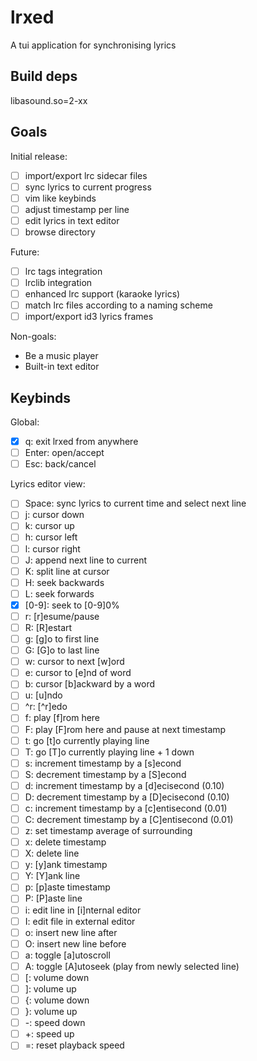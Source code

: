 # lrxed

A tui application for synchronising lyrics

## Build deps

libasound.so=2-xx

## Goals

Initial release:

- [ ] import/export lrc sidecar files
- [ ] sync lyrics to current progress
- [ ] vim like keybinds
- [ ] adjust timestamp per line
- [ ] edit lyrics in text editor
- [ ] browse directory

Future:

- [ ] lrc tags integration
- [ ] lrclib integration
- [ ] enhanced lrc support (karaoke lyrics)
- [ ] match lrc files according to a naming scheme
- [ ] import/export id3 lyrics frames

Non-goals:

- Be a music player
- Built-in text editor

## Keybinds

Global:

- [x] q: exit lrxed from anywhere
- [ ] Enter: open/accept
- [ ] Esc: back/cancel

Lyrics editor view:

- [ ] Space: sync lyrics to current time and select next line
- [ ] j: cursor down
- [ ] k: cursor up
- [ ] h: cursor left
- [ ] l: cursor right
- [ ] J: append next line to current
- [ ] K: split line at cursor
- [ ] H: seek backwards
- [ ] L: seek forwards
- [x] \[0-9]: seek to \[0-9]0%
- [ ] r: \[r]esume/pause
- [ ] R: \[R]estart
- [ ] g: \[g]o to first line
- [ ] G: \[G]o to last line
- [ ] w: cursor to next \[w]ord
- [ ] e: cursor to \[e]nd of word
- [ ] b: cursor \[b]ackward by a word
- [ ] u: \[u]ndo
- [ ] ^r: \[^r]edo
- [ ] f: play \[f]rom here
- [ ] F: play \[F]rom here and pause at next timestamp
- [ ] t: go \[t]o currently playing line
- [ ] T: go \[T]o currently playing line + 1 down
- [ ] s: increment timestamp by a \[s]econd
- [ ] S: decrement timestamp by a \[S]econd
- [ ] d: increment timestamp by a \[d]ecisecond (0.10)
- [ ] D: decrement timestamp by a \[D]ecisecond (0.10)
- [ ] c: increment timestamp by a \[c]entisecond (0.01)
- [ ] C: decrement timestamp by a \[C]entisecond (0.01)
- [ ] z: set timestamp average of surrounding
- [ ] x: delete timestamp
- [ ] X: delete line
- [ ] y: \[y]ank timestamp
- [ ] Y: \[Y]ank line
- [ ] p: \[p]aste timestamp
- [ ] P: \[P]aste line
- [ ] i: edit line in \[i]nternal editor
- [ ] I: edit file in external editor
- [ ] o: insert new line after
- [ ] O: insert new line before
- [ ] a: toggle \[a]utoscroll
- [ ] A: toggle \[A]utoseek (play from newly selected line)
- [ ] [: volume down
- [ ] ]: volume up
- [ ] {: volume down
- [ ] }: volume up
- [ ] -: speed down
- [ ] +: speed up
- [ ] =: reset playback speed

